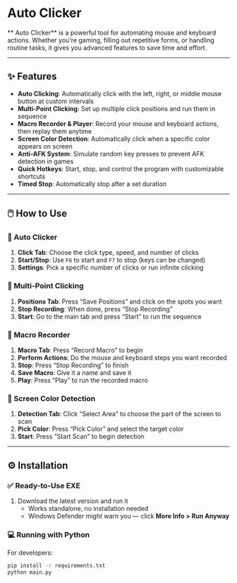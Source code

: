 # Auto Clicker

** Auto Clicker** is a powerful tool for automating mouse and keyboard actions. Whether you’re gaming, filling out repetitive forms, or handling routine tasks, it gives you advanced features to save time and effort.

---

## ✨ Features

- **Auto Clicking**: Automatically click with the left, right, or middle mouse button at custom intervals  
- **Multi-Point Clicking**: Set up multiple click positions and run them in sequence  
- **Macro Recorder & Player**: Record your mouse and keyboard actions, then replay them anytime  
- **Screen Color Detection**: Automatically click when a specific color appears on screen  
- **Anti-AFK System**: Simulate random key presses to prevent AFK detection in games  
- **Quick Hotkeys**: Start, stop, and control the program with customizable shortcuts  
- **Timed Stop**: Automatically stop after a set duration  

---

## 🖱️ How to Use

### 🔹 Auto Clicker
1. **Click Tab**: Choose the click type, speed, and number of clicks  
2. **Start/Stop**: Use `F6` to start and `F7` to stop (keys can be changed)  
3. **Settings**: Pick a specific number of clicks or run infinite clicking  

### 🔹 Multi-Point Clicking
1. **Positions Tab**: Press “Save Positions” and click on the spots you want  
2. **Stop Recording**: When done, press “Stop Recording”  
3. **Start**: Go to the main tab and press “Start” to run the sequence  

### 🔹 Macro Recorder
1. **Macro Tab**: Press “Record Macro” to begin  
2. **Perform Actions**: Do the mouse and keyboard steps you want recorded  
3. **Stop**: Press “Stop Recording” to finish  
4. **Save Macro**: Give it a name and save it  
5. **Play**: Press “Play” to run the recorded macro  

### 🔹 Screen Color Detection
1. **Detection Tab**: Click “Select Area” to choose the part of the screen to scan  
2. **Pick Color**: Press “Pick Color” and select the target color  
3. **Start**: Press “Start Scan” to begin detection  

---

## ⚙️ Installation

### ✅ Ready-to-Use EXE
1. Download the latest version and run it  
   - Works standalone, no installation needed  
   - Windows Defender might warn you — click **More Info > Run Anyway**  

### 💻 Running with Python
For developers:  
```bash
pip install -r requirements.txt
python main.py
